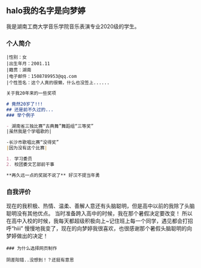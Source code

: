 ## halo我的名字是向梦婷

我是湖南工商大学音乐学院音乐表演专业2020级的学生。

### 个人简介
```
|性别：女
|出生年月：2001.11
|籍贯：湖南
|电子邮件：1508789953@qq.com
|个性签名：这个人真的很懒，什么也没签上......
```
```markdown
关于我20年来的一些奖项

# 竟然20岁了!!!
## 还是前不久过的...
### 举个例子

- 湖南省三独比赛“古典舞”舞蹈组“三等奖”
|虽然我是个学唱歌的|

-长沙市歌唱比赛“没得奖”
|因为没有这个比赛|

1. 学习委员
2. 校团委文艺部前干事

**再久远一点的奖就不说了** 好汉不提当年勇

```


### 自我评价

现在的我积极、热情、温柔、善解人意还有头脑聪明，但是高中以前的我除了头脑聪明没有其他优点。
当时准备跨入高中的时候，我在那个暑假决定要改变！
所以在高中入校的时候，我每天都超级积极向上~记住班上每一个同学，遇见都会打招呼“hiii”
慢慢地我变了，现在的向梦婷我很喜欢，也很感谢那个暑假头脑聪明的向梦婷做出的决定！

```
### 为什么选择网页制作

阴差阳错..没想到！？还挺有意思
```
